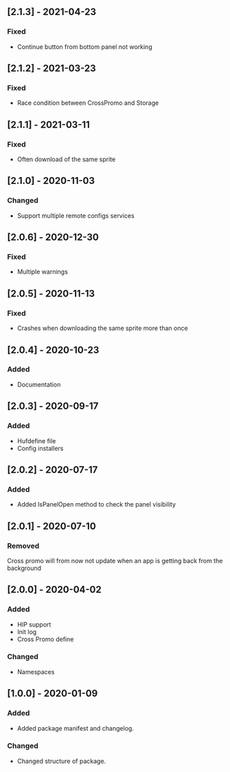 ## [2.1.3] - 2021-04-23
### Fixed
- Continue button from bottom panel not working


## [2.1.2] - 2021-03-23
### Fixed
- Race condition between CrossPromo and Storage


## [2.1.1] - 2021-03-11
### Fixed
- Often download of the same sprite


## [2.1.0] - 2020-11-03
### Changed
- Support multiple remote configs services


## [2.0.6] - 2020-12-30
### Fixed
- Multiple warnings


## [2.0.5] - 2020-11-13
### Fixed
- Crashes when downloading the same sprite more than once


## [2.0.4] - 2020-10-23
### Added
- Documentation


## [2.0.3] - 2020-09-17
### Added
- Hufdefine file
- Config installers


## [2.0.2] - 2020-07-17
### Added
- Added IsPanelOpen method to check the panel visibility 


## [2.0.1] - 2020-07-10
### Removed
Cross promo will from now not update when an app is getting back from the background


## [2.0.0] - 2020-04-02
### Added
- HIP support
- Init log
- Cross Promo define

### Changed
- Namespaces


## [1.0.0] - 2020-01-09
### Added
- Added package manifest and changelog.

### Changed
- Changed structure of package.